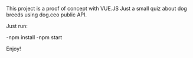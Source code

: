 This project is a proof of concept with VUE.JS
Just a small quiz about dog breeds using dog.ceo public API.

Just run:

-npm install
-npm start

Enjoy!